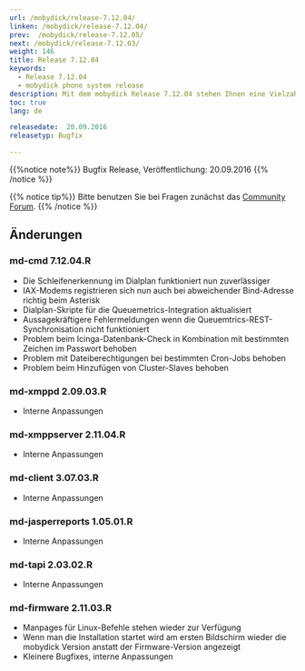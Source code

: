 ```yaml
---
url: /mobydick/release-7.12.04/
linken: /mobydick/release-7.12.04/
prev:  /mobydick/release-7.12.05/
next: /mobydick/release-7.12.03/
weight: 146
title: Release 7.12.04
keywords:
  - Release 7.12.04
  - mobydick phone system release
description: Mit dem mobydick Release 7.12.04 stehen Ihnen eine Vielzahl an neuen Funtionen zur Verfügung.
toc: true
lang: de

releasedate:  20.09.2016
releasetyp: Bugfix

---
```


{{%notice note%}}
Bugfix Release, Veröffentlichung: 20.09.2016
{{% /notice %}}

{{% notice tip%}}
Bitte benutzen Sie bei Fragen zunächst das [Community Forum](http://community.pascom.net/forum.php "Zu unserem Forum").
{{% /notice %}}

## Änderungen

### md-cmd 7.12.04.R

* Die Schleifenerkennung im Dialplan funktioniert nun zuverlässiger
* IAX-Modems registrieren sich nun auch bei abweichender Bind-Adresse richtig beim Asterisk
* Dialplan-Skripte für die Queuemetrics-Integration aktualisiert
* Aussagekräftigere Fehlermeldungen wenn die Queuemtrics-REST-Synchronisation nicht funktioniert
* Problem beim Icinga-Datenbank-Check in Kombination mit bestimmten Zeichen im Passwort behoben
* Problem mit Dateiberechtigungen bei bestimmten Cron-Jobs behoben
* Problem beim Hinzufügen von Cluster-Slaves behoben

###  md-xmppd 2.09.03.R

* Interne Anpassungen

###  md-xmppserver 2.11.04.R

* Interne Anpassungen

###  md-client 3.07.03.R

* Interne Anpassungen

###  md-jasperreports 1.05.01.R

* Interne Anpassungen

### md-tapi 2.03.02.R

* Interne Anpassungen

### md-firmware 2.11.03.R

* Manpages für Linux-Befehle stehen wieder zur Verfügung
* Wenn man die Installation startet wird am ersten Bildschirm wieder die mobydick Version anstatt der Firmware-Version angezeigt
* Kleinere Bugfixes, interne Anpassungen
